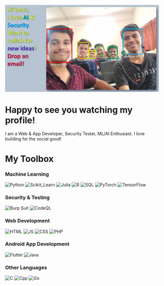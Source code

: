 
![FaceRecognitionImg](/img001e.webp)
# Happy to see you watching my profile!
I am a Web & App Developer, Security Tester, ML/AI Enthusiast.
I love building for the social good!

# My Toolbox
### Machine Learning
![Python](https://img.shields.io/badge/Python-Intermediate-Green)
![Scikit_Learn](https://img.shields.io/badge/Scikit_Learn-Beginner-Yellow)
![Julia](https://img.shields.io/badge/Julia-Beginner-Red)
![R](https://img.shields.io/badge/R-Beginner-Blue)
![SQL](https://img.shields.io/badge/SQL-Beginner-Blue)
![PyTorch](https://img.shields.io/badge/PyTorch-Beginner-Orange)
![TensorFlow](https://img.shields.io/badge/TensorFlow-Beginner-Orange)

### Security & Testing
![Burp Suit](https://img.shields.io/badge/Burp_Suit-Beginner-Orange)
![CodeQL](https://img.shields.io/badge/CodeQL-Beginner-Blue)

### Web Development
![HTML](https://img.shields.io/badge/HTML-Intermediate-Blue)
![JS](https://img.shields.io/badge/JS-Beginner-Blue)
![CSS](https://img.shields.io/badge/HTML-Beginner-Blue)
![PHP](https://img.shields.io/badge/PHP-Beginner-Green)

### Android App Development
![Flutter](https://img.shields.io/badge/Flutter-Beginner-Blue)
![Java](https://img.shields.io/badge/Java-Beginner-Orange)

### Other Languages
![C](https://img.shields.io/badge/Language-C-Green)
![Cpp](https://img.shields.io/badge/Language-C++-Green)
![Go](https://img.shields.io/badge/Language-Go-Green)